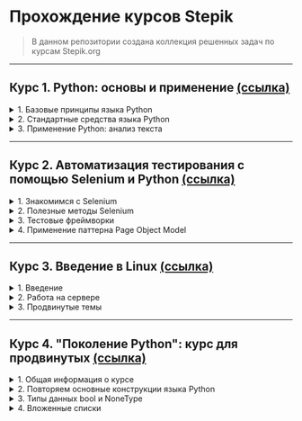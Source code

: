 # Прохождение курсов Stepik
>В данном репозитории создана коллекция решенных задач по курсам Stepik.org
---
## Курс 1. Python: основы и применение [(ссылка)](https://stepik.org/course/512/syllabus)
<details> 
    <summary>1. Базовые принципы языка Python</summary>
    <li>Введение</li>
    <li>Модель данных: объекты</li>
    <li>Функции и стек вызовов</li>
    <li>Пространства имен и области видимости</li>
    <li>Введение в классы</li>
    <li>Наследование классов</li>
</details>
<details> 
    <summary>2. Стандартные средства языка Python</summary>
    <li>Ошибки и исключения</li>
    <li>Работа с кодом: модули и импорт</li>
    <li>Итераторы и генераторы</li>
    <li>Работа с файловой системой и файлами </li>
    <li>Работа с функциями: functool и лямбда функции</li>
    <li>Стиль программирования: pep8 и документация</li>
</details>
<details> 
    <summary>3. Применение Python: анализ текста</summary>
    <li>Стандартные методы и функции для строк</li>
    <li>Регулярные выражения в Python</li>
    <li>Обзорно об интернете: http-запросы, html-страницы и requests</li>
    <li>Распространенный форматы текстовых файлов: CVN, JSON</li>
    <li>API</li>
    <li>XML, библиотека ElementTree, библиотека lxml</li>
    <li>Заключение</li>
</details>

---
## Курс 2. Автоматизация тестирования с помощью Selenium и Python [(ссылка)](https://stepik.org/course/575/syllabus)
<details> 
    <summary>1. Знакомимся с Selenium</summary>
    <li>Введение</li>
    <li>Запускаем браузер с помощью Selenium WebDriver</li>
    <li>Структура веб-страницы</li>
    <li>Поиск элементов</li>
    <li>Практикуемся в написании CSS-селекторов</li>
    <li>Поиск элементов с помощью Selenium WebDriver</li>
</details>
<details> 
    <summary>2. Полезные методы Selenium</summary>
    <li>Основные методы Selenium</li>
    <li>Работа с файлами, списками и js-скриптами</li>
    <li>Работа с окнами</li>
    <li>Настройка ожиданий</li>
    <li>Итоги второго модуля</li>
    <li>Полезные ссылки к первому и второму модулям</li>
</details>
<details> 
    <summary>3. Тестовые фреймворки</summary>
    <li>Лирическое отступление про Git</li>
    <li>Тестирование web-приложений и тестовые фреймворки</li>
    <li>Тестирование с помощью PyTest</li>
    <li>Использование фикстур в PyTest</li>
    <li>PyTest — маркировка</li>
    <li>PyTest — параметризация, конфигурирование, плагины</li>
    <li>Итоги третьего модуля</li>
    <li>Полезные ссылки к третьему модулю</li>
</details>
<details> 
    <summary>4. Применение паттерна Page Object Model</summary>
    <li>Что такое Page Object?</li>
    <li>Пишем первые тесты с помощью Page Object</li>
    <li>Улучшаем дизайн тестов</li>
    <li>Фреймворки для Page Object</li>
    <li>Полезные ссылки к четвёртому модулю</li>
    <li>Итоги курса</li>
</details>

---
## Курс 3. Введение в Linux [(ссылка)](https://stepik.org/course/73/syllabus)
<details> 
<summary>1. Введение</summary>
<li>Общая информация о курсе</li>
<li>Как установить Linux</li>
<li>Осваиваем Linux</li>
<li>Terminal: основы</li>
<li>Запуск исполняемых файлов</li>
<li>Ввод / вывод</li>
<li>Скачивание файлов из интернета</li>
<li>Работа с архивами</li>
<li>Поиск файлов и слов в файлах</li>
</details>
<details> 
<summary>2. Работа на сервере</summary>
<li>Знакомство с сервером</li>
<li>Обмен файлами</li>
<li>Запуск приложений</li>
<li>Контроль запускаемых программ</li>
<li>Многопоточные приложения</li>
<li>Менеджер терминалов tmux</li>
<li>Как установить Linux: расширенное руководство</li>
</details>
<details> 
<summary>3. Продвинутые темы</summary>
<li>Текстовый редактор vim</li>
<li>Скрипты на bash: основы</li>
<li>Скрипты на bash: ветвления и циклы</li>
<li>Скрипты на bash: разное</li>
<li>Продвинутый поиск и редактирование</li>
<li>Строим графики в gnuplot</li>
<li>Разное</li>
</details>

---
## Курс 4. "Поколение Python": курс для продвинутых [(ссылка)](https://stepik.org/course/68343/syllabus)
<details> 
<summary>1. Общая информация о курсе</summary>
<li>О курсе</li>
<li>Как проходить курс</li>
</details>
<details> 
<summary>2. Повторяем основные конструкции языка Python</summary>
<li>Часть 1</li>
<li>Часть 2</li>
</details>
<details> 
<summary>3. Типы данных bool и NoneType</summary>
<li>Тип данных bool</li>
<li>Тип данных NoneType</li>
</details>
<details> 
<summary>4. Вложенные списки</summary>
<li>Повторяем списки</li>
<li>Вложенные списки. Часть 1</li>
<li>Вложенные списки. Часть 2</li>
<li>Матрицы. Часть 1 <b><--[Я тут]</b></li>
<li>Матрицы. Часть 2</li>
<li>Матрицы. Часть 3</li>
<li>Операции над матрицами в математике</li>
</details>